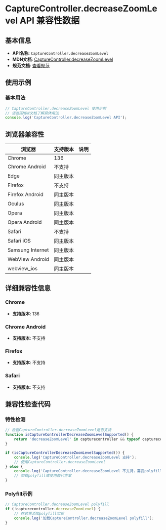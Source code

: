 # CaptureController.decreaseZoomLevel API 兼容性数据

## 基本信息

- **API名称**: `CaptureController.decreaseZoomLevel`
- **MDN文档**: [CaptureController.decreaseZoomLevel](https://developer.mozilla.org/docs/Web/API/CaptureController/decreaseZoomLevel)
- **规范文档**: [查看规范](https://w3c.github.io/mediacapture-surface-control/#dom-capturecontroller-decreasezoomlevel)

## 使用示例

### 基本用法

```javascript
// CaptureController.decreaseZoomLevel 使用示例
// 请查阅MDN文档了解具体用法
console.log('CaptureController.decreaseZoomLevel API');
```

## 浏览器兼容性

| 浏览器 | 支持版本 | 说明 |
|--------|----------|------|
| Chrome | 136 |  |
| Chrome Android | 不支持 |  |
| Edge | 同主版本 |  |
| Firefox | 不支持 |  |
| Firefox Android | 同主版本 |  |
| Oculus | 同主版本 |  |
| Opera | 同主版本 |  |
| Opera Android | 同主版本 |  |
| Safari | 不支持 |  |
| Safari iOS | 同主版本 |  |
| Samsung Internet | 同主版本 |  |
| WebView Android | 同主版本 |  |
| webview_ios | 同主版本 |  |

## 详细兼容性信息

### Chrome

- **支持版本**: 136

### Chrome Android

- **支持版本**: 不支持

### Firefox

- **支持版本**: 不支持

### Safari

- **支持版本**: 不支持

## 兼容性检查代码

### 特性检测

```javascript
// 检查CaptureController.decreaseZoomLevel是否支持
function isCaptureControllerDecreaseZoomLevelSupported() {
    return 'decreaseZoomLevel' in capturecontroller && typeof capturecontroller.decreaseZoomLevel === 'function';
}

if (isCaptureControllerDecreaseZoomLevelSupported()) {
    console.log('CaptureController.decreaseZoomLevel 支持');
    // 使用CaptureController.decreaseZoomLevel
} else {
    console.log('CaptureController.decreaseZoomLevel 不支持，需要polyfill');
    // 加载polyfill或使用替代方案
}
```

### Polyfill示例

```javascript
// CaptureController.decreaseZoomLevel polyfill
if (!capturecontroller.decreaseZoomLevel) {
    // 在这里添加polyfill实现
    console.log('加载CaptureController.decreaseZoomLevel polyfill');
}
```

